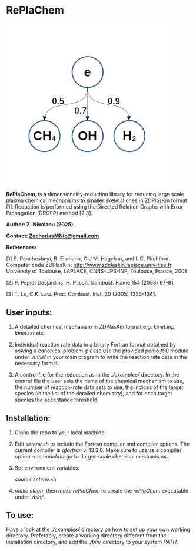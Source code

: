 # RePlaChem

![title](figs/graphicDRG.png)
    
**RePlaChem**, is a dimensionality-reduction library for reducing large scale plasma chemical mechanisms to smaller skeletal ones in ZDPlasKin format [1]. Reduction is performed using the Directed Relation Graphs with Error Propagation (DRGEP) method [2,3]. 

**Author: Z. Nikolaou (2025).** 

**Contact: ZachariasMNic@gmail.com**

**References:** 

 [1] S. Pancheshnyi, B. Eismann, G.J.M. Hagelaar, and L.C. Pitchford. Computer code ZDPlasKin: http://www.zdplaskin.laplace.univ-tlse.fr. University of Toulouse, LAPLACE, CNRS-UPS-INP, Toulouse, France, 2008

 [2] P. Pepiot Desjardins, H. Pitsch. Combust. Flame 154 (2008) 67-81. 

 [3] T. Lu, C.K. Law. Proc. Combust. Inst. 30 (2005) 1333-1341. 

User inputs:
------------
 1. A detailed chemical mechanism in ZDPlasKin format e.g. *kinet.inp*, *kinet.txt* etc.  

 2. Individual reaction rate data in a binary Fortran format obtained by solving a canonical problem-please use the provided *pcmo.f90* module under *./utils/* in your main program to write the reaction rate data in the necessary format. 

 3. A control file for the reduction as in the *./examples/* directory. In the control file the user sets the name of the chemical mechanism  to use, the number of reaction-rate data sets to use, the indices of the target species (in the list of the detailed chemistry), and for each target species the acceptance threshold.    

Installation: 
-------------

1. Clone the repo to your local machine.  

2. Edit *setenv.sh* to include the Fortran compiler and compiler options. 
   The current compiler is *gfortran* v. 13.3.0. Make sure to use as a compiler
   option *-mcmodel=large* for larger-scale chemical mechanisms. 

3. Set environment variables: 
   
   *source setenv.sh*
    
4. *make clean*, then *make rePlaChem* to create the *rePlaChem* executable under *./bin/*.  

To use:
-------

Have a look at the *./examples/* directory on how to set up your own working directory. 
Preferably, create a working directory different from the installation directory, and add the *./bin/* directory to your system *PATH*.  


